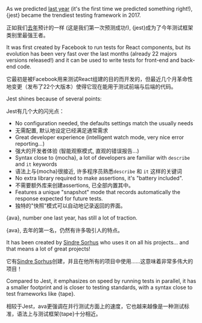As we predicted [last year](/2016/en#test-framework) (it's the first time we predicted something right!), {jest} became the trendiest testing framework in 2017.

正如我们[去年](/2016/en#test-framework)预计的一样 (这是我们第一次预测成功!), {jest}成为了今年测试框架类别里最强王者。

It was first created by Facebook to run tests for React components, but its evolution has been very fast over the last months (already 22 majors versions released!) and it can be used to write tests for front-end and back-end code.

它最初是被Facebook用来测试React组建的目的而开发的，但最近几个月革命性地变更（发布了22个大版本）使得它现在能用于测试前端与后端的代码。

Jest shines because of several points:

Jest有几个大的闪光点：

* No configuration needed, the defaults settings match the usually needs
* 无需配置, 默认地设定已经满足通常需求
* Great developer experience (intelligent watch mode, very nice error reporting...)
* 强大的开发者体验 (智能观察模式, 直观的错误报告...)
* Syntax close to {mocha}, a lot of developers are familiar with `describe` and `it` keywords
* 语法上与{mocha}很接近, 许多程序员熟悉`describe` 和 `it` 这样的关键词
* No extra library required to make assertions, it's "battery included".
* 不需要额外库来创建assertions, 已全部内置其中。
* Features a unique "snapshot" mode that records automatically the response expected for future tests.
* 独特的"快照"模式可以自动地记录返回的界面。

{ava}, number one last year, has still a lot of traction.

{ava}, 去年的第一名，仍然有许多吸引人的特点。

It has been created by [Sindre Sorhus](https://github.com/sindresorhus) who uses it on all his projects... and that means a lot of great projects!

它有[Sindre Sorhus](https://github.com/sindresorhus)创建，并且在他所有的项目中使用……这意味着非常多伟大的项目！

Compared to Jest, it emphasizes on speed by running tests in parallel, it has a smaller footprint and is closer to testing standards, with a syntax close to test frameworks like {tape}.

相较于Jest，ava更强调在并行测试方面上的速度，它也越来越像是一种测试标准，语法上与测试框架{tape}十分相近。
